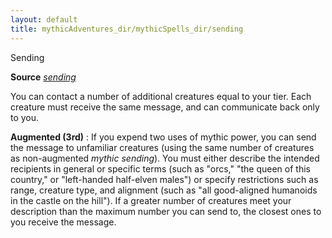 ```yaml
---
layout: default
title: mythicAdventures_dir/mythicSpells_dir/sending
---
```

Sending

**Source** [_sending_](../spells_dir/sending#_sending)

You can contact a number of additional creatures equal to your tier. Each creature must receive the same message, and can communicate back only to you.

**Augmented (3rd)** : If you expend two uses of mythic power, you can send the message to unfamiliar creatures (using the same number of creatures as non-augmented _mythic sending_). You must either describe the intended recipients in general or specific terms (such as "orcs," "the queen of this country," or "left-handed half-elven males") or specify restrictions such as range, creature type, and alignment (such as "all good-aligned humanoids in the castle on the hill"). If a greater number of creatures meet your description than the maximum number you can send to, the closest ones to you receive the message.

